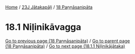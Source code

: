 
[Home](/) / [23J Jātakapāḷi](../../23J.md) / [18 Paṇṇāsanipāta](../18.md)

# 18.1 Niḷinikāvagga


[Go to previous page (18 Paṇṇāsanipāta)](../18.md) / [Go to parent page (18 Paṇṇāsanipāta)](../18.md) / [Go to next page (18.1.1 Niḷinikājātaka)](18.1/18.1.1.md)


